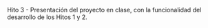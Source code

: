 Hito 3 - Presentación del proyecto en clase, con la funcionalidad del desarrollo de los Hitos 1 y 2.